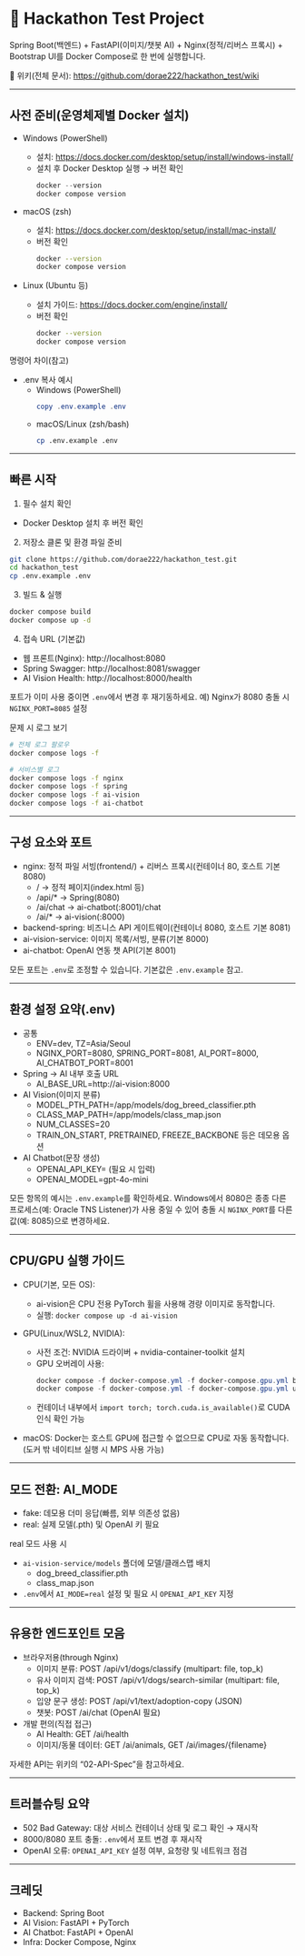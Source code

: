 # 🐶 Hackathon Test Project

Spring Boot(백엔드) + FastAPI(이미지/챗봇 AI) + Nginx(정적/리버스 프록시) + Bootstrap UI를 Docker Compose로 한 번에 실행합니다.

📖 위키(전체 문서): https://github.com/dorae222/hackathon_test/wiki

---

## 사전 준비(운영체제별 Docker 설치)

- Windows (PowerShell)
    - 설치: https://docs.docker.com/desktop/setup/install/windows-install/
    - 설치 후 Docker Desktop 실행 → 버전 확인
        ```powershell
        docker --version
        docker compose version
        ```

- macOS (zsh)
    - 설치: https://docs.docker.com/desktop/setup/install/mac-install/
    - 버전 확인
        ```bash
        docker --version
        docker compose version
        ```

- Linux (Ubuntu 등)
    - 설치 가이드: https://docs.docker.com/engine/install/
    - 버전 확인
        ```bash
        docker --version
        docker compose version
        ```

명령어 차이(참고)
- .env 복사 예시
    - Windows (PowerShell)
        ```powershell
        copy .env.example .env
        ```
    - macOS/Linux (zsh/bash)
        ```bash
        cp .env.example .env
        ```

---

## 빠른 시작

1) 필수 설치 확인
- Docker Desktop 설치 후 버전 확인

2) 저장소 클론 및 환경 파일 준비
```bash
git clone https://github.com/dorae222/hackathon_test.git
cd hackathon_test
cp .env.example .env
```

3) 빌드 & 실행
```bash
docker compose build
docker compose up -d
```

4) 접속 URL (기본값)
- 웹 프론트(Nginx): http://localhost:8080
- Spring Swagger: http://localhost:8081/swagger
- AI Vision Health: http://localhost:8000/health

포트가 이미 사용 중이면 `.env`에서 변경 후 재기동하세요. 예) Nginx가 8080 충돌 시 `NGINX_PORT=8085` 설정

문제 시 로그 보기
```bash
# 전체 로그 팔로우
docker compose logs -f

# 서비스별 로그
docker compose logs -f nginx
docker compose logs -f spring
docker compose logs -f ai-vision
docker compose logs -f ai-chatbot
```

---

## 구성 요소와 포트

- nginx: 정적 파일 서빙(frontend/) + 리버스 프록시(컨테이너 80, 호스트 기본 8080)
    - / → 정적 페이지(index.html 등)
    - /api/* → Spring(8080)
    - /ai/chat → ai-chatbot(:8001)/chat
    - /ai/* → ai-vision(:8000)
- backend-spring: 비즈니스 API 게이트웨이(컨테이너 8080, 호스트 기본 8081)
- ai-vision-service: 이미지 목록/서빙, 분류(기본 8000)
- ai-chatbot: OpenAI 연동 챗 API(기본 8001)

모든 포트는 `.env`로 조정할 수 있습니다. 기본값은 `.env.example` 참고.

---

## 환경 설정 요약(.env)

- 공통
    - ENV=dev, TZ=Asia/Seoul
    - NGINX_PORT=8080, SPRING_PORT=8081, AI_PORT=8000, AI_CHATBOT_PORT=8001
- Spring → AI 내부 호출 URL
    - AI_BASE_URL=http://ai-vision:8000
- AI Vision(이미지 분류)
    - MODEL_PTH_PATH=/app/models/dog_breed_classifier.pth
    - CLASS_MAP_PATH=/app/models/class_map.json
    - NUM_CLASSES=20
    - TRAIN_ON_START, PRETRAINED, FREEZE_BACKBONE 등은 데모용 옵션
- AI Chatbot(문장 생성)
    - OPENAI_API_KEY= (필요 시 입력)
    - OPENAI_MODEL=gpt-4o-mini

모든 항목의 예시는 `.env.example`를 확인하세요. Windows에서 8080은 종종 다른 프로세스(예: Oracle TNS Listener)가 사용 중일 수 있어 충돌 시 `NGINX_PORT`를 다른 값(예: 8085)으로 변경하세요.

---

## CPU/GPU 실행 가이드

- CPU(기본, 모든 OS):
    - ai-vision은 CPU 전용 PyTorch 휠을 사용해 경량 이미지로 동작합니다.
    - 실행: `docker compose up -d ai-vision`

- GPU(Linux/WSL2, NVIDIA):
    - 사전 조건: NVIDIA 드라이버 + nvidia-container-toolkit 설치
    - GPU 오버레이 사용:
        ```powershell
        docker compose -f docker-compose.yml -f docker-compose.gpu.yml build ai-vision
        docker compose -f docker-compose.yml -f docker-compose.gpu.yml up -d ai-vision
        ```
    - 컨테이너 내부에서 `import torch; torch.cuda.is_available()`로 CUDA 인식 확인 가능

- macOS: Docker는 호스트 GPU에 접근할 수 없으므로 CPU로 자동 동작합니다. (도커 밖 네이티브 실행 시 MPS 사용 가능)

---

## 모드 전환: AI_MODE

- fake: 데모용 더미 응답(빠름, 외부 의존성 없음)
- real: 실제 모델(.pth) 및 OpenAI 키 필요

real 모드 사용 시
- `ai-vision-service/models` 폴더에 모델/클래스맵 배치
    - dog_breed_classifier.pth
    - class_map.json
- `.env`에서 `AI_MODE=real` 설정 및 필요 시 `OPENAI_API_KEY` 지정

---

## 유용한 엔드포인트 모음

- 브라우저용(through Nginx)
    - 이미지 분류: POST /api/v1/dogs/classify (multipart: file, top_k)
    - 유사 이미지 검색: POST /api/v1/dogs/search-similar (multipart: file, top_k)
    - 입양 문구 생성: POST /api/v1/text/adoption-copy (JSON)
    - 챗봇: POST /ai/chat (OpenAI 필요)
- 개발 편의(직접 접근)
    - AI Health: GET /ai/health
    - 이미지/동물 데이터: GET /ai/animals, GET /ai/images/{filename}

자세한 API는 위키의 “02-API-Spec”을 참고하세요.

---

## 트러블슈팅 요약

- 502 Bad Gateway: 대상 서비스 컨테이너 상태 및 로그 확인 → 재시작
- 8000/8080 포트 충돌: `.env`에서 포트 변경 후 재시작
- OpenAI 오류: `OPENAI_API_KEY` 설정 여부, 요청량 및 네트워크 점검

---

## 크레딧

- Backend: Spring Boot
- AI Vision: FastAPI + PyTorch
- AI Chatbot: FastAPI + OpenAI
- Infra: Docker Compose, Nginx
